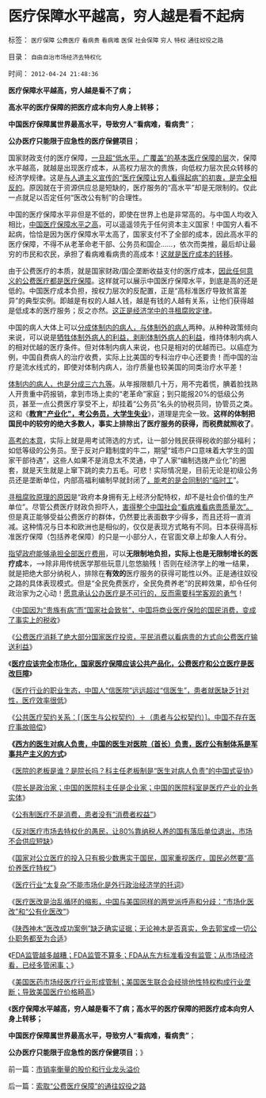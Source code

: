 # 医疗保障水平越高，穷人越是看不起病

标签： `医疗保障` `公费医疗` `看病贵` `看病难` `医保` `社会保障` `穷人` `特权` `通往奴役之路` 

目录： `自由自治市场经济去特权化`

时间： `2012-04-24 21:48:36`

**医疗保障水平越高，穷人越是看不了病；**

**高水平的医疗保障的把医疗成本向穷人身上转移；**

**中国医疗保障属世界最高水平，导致穷人“看病难，看病贵”**；

**公办医疗只能限于应急性的医疗保健项目**；

国家财政支付的医疗保障，[一旦超“低水平，广覆盖”的基本医疗保障的层](../../../2012/2/18/国家保障不是社会保障的全部，国家不能垄断保障.md)次，保障水平越高，就越是出现医疗成本，从高权力层次的贵族，向低权力层次民众转移的经济学规律。这是[与人道主义宣传的“医疗保障让穷人看得起病”的初衷，是完全相反的](../../../2010/8/3/国家重视医疗重视教育结果是贵得受不了.md)。原因就在于资源供应总是短缺的，医疗服务的“高水平”却是无限制的。仅此一点就足以否定任何“医改公有制”的合理性。

中国的医疗保障水平非但是不低的，即使在世界上也是非常高的。与中国人均收入相比，[中国医疗保障水平之高](../../../2010/7/14/公费医疗和公立医疗是医改巨障.md)，可以遥遥领先于任何资本主义国家！中国穷人看不起病，恰恰是因为医疗保障水平太高了，国家支付不了全部的成本，因此高水平的医疗保障，不得不从老革命老干部、公务员和国企……，依次而类推，最后却让最穷的市民和农民，承担了看病难看病贵的高成本！[这就是医疗成本的转移](../../../2010/7/13/中国“病得起”个人现金财产需1000万以上.md)。

由于公费医疗的本质，就是国家财政/国企垄断收益支付的医疗成本，[因此任何意义的公费医疗都是医疗保障](../../../2010/7/13/百姓“积下几个钱去死！”不如“短两星期命活个痛快”.md)。这样就可以展示中国医疗保障水平，到底是高的还是低的。中国医疗成本负担，按权力层次的反配置，正是“高标准医疗导致贫富差异”的典型实例。即越是有权的人越人钱，越是有钱的人越有关系，让他们获得越是低成本的医疗服务；反之亦然。[这正是经济学中的寻租腐败定律](../../../2008/1/1/穷老百姓看病贵养活了公立医院和公务员公费医疗.md)。

中国的病人大体上可以[分成体制内的病人，与体制外的病人](../../../2012/2/1/剥夺户口背后的税后福利，不如剥离福利背后的政府；.md)两种。从种种政策倾向来说，可以说是[牺牲体制外病人的利益，剥削体制外病人的利益](../../../2010/7/21/“看病难看病贵”是永恒的抱怨;.md)，维持体制内病人的相对优越的医疗条件。但对体制内病人来说，也只是相对的优越而已。以癌症为例，中国自费病人的治疗收费，实际上比美国的专科治疗中心还要贵！而中国的治疗是流水线式的，即使对体制内病人，治疗质量也较美国的同类治疗水平差！

[体制内的病人，也是分成三六九等](../../../2009/8/28/贫富差距核心矛盾是特权等级文化.md)。从年报限额几十万，用不完着慌，腆着脸找熟人开贵重中药报销，拿到市场上卖的“老革命”家庭；到只能报20%的低级公务员，甚至一点公费医疗享受不上，却挂着“公务员”名头的协税员同，协管员之类。这和《[**教育"产业化"，考公务员，大学生失业**](../../../2009/1/30/教育产业化，考公务员，大学生失业.md)》，道理是完全一致。**这样的体制把国民中的较穷的绝大多数人，事实上排除出了医疗服务的获得，而税费就照收了**。

[高考的本意](../../../2009/12/9/现代科举之高考、国考、公务员和考研.md)，实际上就是用考试筛选的方式，让一部分贱民获得税收的部分福利；如低等级的公务员。至于反对户籍制度的牛二，期望“城市户口意味着大学生的国家干部待遇”，这些人如果不是消息太不灵通，中了人家“编制选拨产业化”的圈套，就是天生就是上窜下跳的卖力五毛。可悲！实际情况是，目前无论是初级公务员还是垄断单位，内部高福利编制早就封闭了[，能考的是合同制的“临时工](../../../2009/8/26/大部分实务公务员薪水并不高.md)”。

[寻租腐败原理的原因](../../../2009/8/1/民粹口号，特权阶层利益最大化最隐蔽的方法.md)是“政府本身拥有无上经济分配特权，却不是社会价值的生产单位”。尽管公费医疗财政负担吓人，[害得整个中国社会“看病难看病贵质量次”。](../../../2009/5/30/剥夺医生处方权的荒唐后果由民众承受——看病难贵差！.md)但是真正能够受益公费医疗的群体，仍然要比表面数字少得多，而且还将一直消减。这种情况与日本和欧洲也是相似的，仅仅是表现方式略有不同。日本获得高标准医疗保障（包括养老保障）的只是一小部分人，在官面文章上却象人人有分。

[指望政府能够承担全部医疗费用](../../../2010/7/20/“市场经济去特权化”即“对公有制去期望化”.md)，可以**无限制地负担，实际上也是无限制增长的医疗成**本，——>除非用传统医学那些玩意儿忽悠脑残！否则在经济学上的唯一结果，就是把绝大部分纳税人，排除在**有效的**医疗服务的获得可能性以外。正是通往奴役之路的具体表现模式。但是“全民免费医疗，全民免费养老”的民粹效果，却令任何政治家为之心动！[愿意承认公办医疗是不可行的，反而需要科学客观的勇气](../../../2010/7/12/医改方案不应由医生制定；医改不是医疗专业.md)！

《[中国因为“贵族有病”而“国家社会致贫”，中国将商业医疗保险的国民消费，变成了事实上的税收](../../../2010/7/13/中国“病得起”个人现金财产需1000万以上.md)》

《[公费医疗消耗了绝大部分国家医疗投资，平民消费以看病贵的方式向公费医疗输送利益](../../../2010/7/15/我国医疗行业现状；四类医院的“医改”处境.md)》

《[**医疗应该完全市场化，国家医疗保障应该公共产品化，公费医疗和公立医疗是医改巨障**](../../../2010/7/14/公费医疗和公立医疗是医改巨障.md)》

《[医疗行业的职业生态，中国人“信医院”远远超过“信医生”，患者就医缺乏针对性，医疗效率很低](../../../2010/7/30/医疗行业的职业生态;中国人“信医院”超过“信医生”.md)》

《[公共医疗契约关系：[（医生与公权契约）＋（患者与公权契约）]。中国不存在医疗事故赔偿](../../../2010/7/23/医疗产业不是市场化就是特权化.md)》

**《[西方的医生对病人负责，中国的医生对医院（首长）负责，医疗公有制体系是军事共产主义的方式](../../../2010/7/23/西方的医生对病人负责，中国的医生对院长负责.md)**》

《[医院的老板是谁？是院长吗？科主任老板制是“医生对病人负责”的中国式妥协](../../../2010/8/1/医院的老板是谁？科主任收入是美国同行的3－5倍.md)》

《[院长是政治家；中国的医院科主任是企业家；中国的医院科室是医疗产业的业务实体](../../../2010/8/1/医院院长是政治家；科主任是企业家商人.md)》

《[公有制医疗不是消费，患者没有“消费者权益”](../../../2010/8/3/肛门事件很可能是妖魔化“教学事故”.md)》

《[反对医疗市场去特权化的愚民，让80%靠纳税人养的国有落后单位退出，市场不会供应短缺](../../../2010/8/3/反对医疗市场去特权化的人民群众.md)》

《[国家对公立医疗的投入只有极少数惠实于国民，国家重视医疗，国民必然要“高价养医疗特权”](../../../2010/8/3/国家重视医疗重视教育结果是贵得受不了.md)》

《[医疗行业“太复杂”不能市场化是外行政治经济学的托词](../../../2010/10/1/中医手术“肖传国反射弧”非方舟子要打的野鸡.md)》

《[医疗医改是治乱循环的缩影，中国与美国同样的两党派呼声和分歧：“市场化医改”和“公有化医改”](http://hi.baidu.com/darthchn/blog/item/5a399c2cbd9c283a359bf742.html)》

《[陕西神木“医改成功案例”缺乏确实证据；无论神木是否真实，免去郭宝成一切公仆职务都至为合适](../../../2010/10/8/免去郭宝成党内外职务以示鼓励.md)》

《[FDA监管越多越糟；FDA监管不算多；FDA从东方标准看没有监管；从市场经济看，已经多管闲事；](../../../2011/6/10/FDA监管越多越没有公益.md)》

《[美国医药市场经医疗行业形成管制；美国医生联合会经排他性特权构成行业垄断；导致美国医疗价格畸高](../../../2011/6/11/美国医保医疗医药市场管制造成垄断和高价.md)》

《**医疗保障水平越高，穷人越是看不了病；高水平的医疗保障的把医疗成本向穷人身上转移；**

**中国医疗保障属世界最高水平，导致穷人“看病难，看病贵”**；

**公办医疗只能限于应急性的医疗保健项目**；》



前一篇：[市销率衡量的股价和行业龙头溢价](../../../2012/4/23/市销率衡量的股价和行业龙头溢价.md)

后一篇：[索取“公费医疗保障”的通往奴役之路](../../../2012/4/24/索取“公费医疗保障”的通往奴役之路.md)